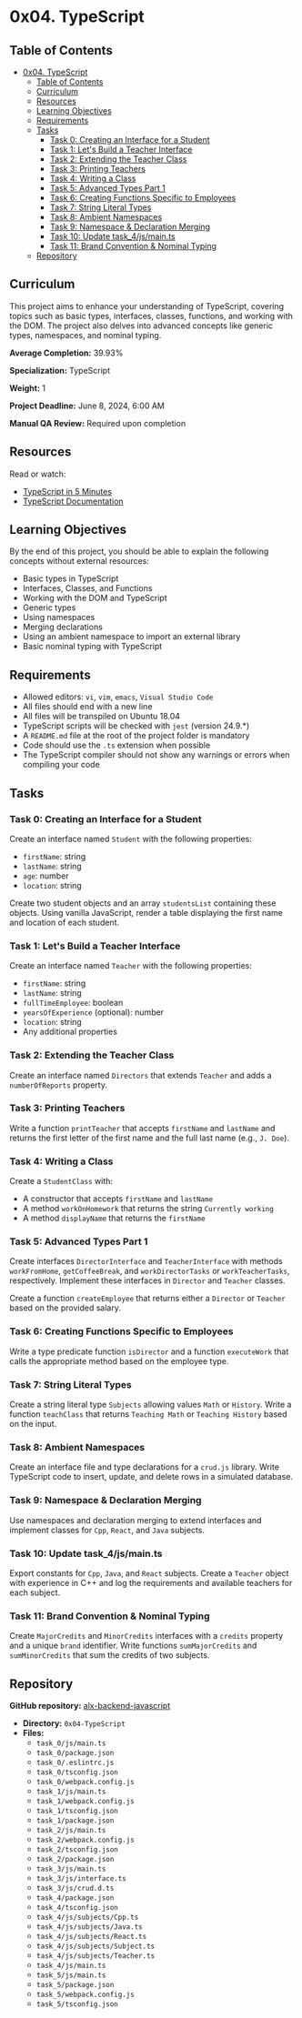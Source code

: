 # 0x04. TypeScript

## Table of Contents
- [0x04. TypeScript](#0x04-typescript)
  - [Table of Contents](#table-of-contents)
  - [Curriculum](#curriculum)
  - [Resources](#resources)
  - [Learning Objectives](#learning-objectives)
  - [Requirements](#requirements)
  - [Tasks](#tasks)
    - [Task 0: Creating an Interface for a Student](#task-0-creating-an-interface-for-a-student)
    - [Task 1: Let's Build a Teacher Interface](#task-1-lets-build-a-teacher-interface)
    - [Task 2: Extending the Teacher Class](#task-2-extending-the-teacher-class)
    - [Task 3: Printing Teachers](#task-3-printing-teachers)
    - [Task 4: Writing a Class](#task-4-writing-a-class)
    - [Task 5: Advanced Types Part 1](#task-5-advanced-types-part-1)
    - [Task 6: Creating Functions Specific to Employees](#task-6-creating-functions-specific-to-employees)
    - [Task 7: String Literal Types](#task-7-string-literal-types)
    - [Task 8: Ambient Namespaces](#task-8-ambient-namespaces)
    - [Task 9: Namespace \& Declaration Merging](#task-9-namespace--declaration-merging)
    - [Task 10: Update task\_4/js/main.ts](#task-10-update-task_4jsmaints)
    - [Task 11: Brand Convention \& Nominal Typing](#task-11-brand-convention--nominal-typing)
  - [Repository](#repository)

## Curriculum

This project aims to enhance your understanding of TypeScript, covering topics such as basic types, interfaces, classes, functions, and working with the DOM. The project also delves into advanced concepts like generic types, namespaces, and nominal typing.

**Average Completion:** 39.93%

**Specialization:** TypeScript

**Weight:** 1

**Project Deadline:** June 8, 2024, 6:00 AM

**Manual QA Review:** Required upon completion

## Resources

Read or watch:
- [TypeScript in 5 Minutes](https://www.typescriptlang.org/docs/handbook/typescript-in-5-minutes.html)
- [TypeScript Documentation](https://www.typescriptlang.org/docs/)

## Learning Objectives

By the end of this project, you should be able to explain the following concepts without external resources:
- Basic types in TypeScript
- Interfaces, Classes, and Functions
- Working with the DOM and TypeScript
- Generic types
- Using namespaces
- Merging declarations
- Using an ambient namespace to import an external library
- Basic nominal typing with TypeScript

## Requirements

- Allowed editors: `vi`, `vim`, `emacs`, `Visual Studio Code`
- All files should end with a new line
- All files will be transpiled on Ubuntu 18.04
- TypeScript scripts will be checked with `jest` (version 24.9.*)
- A `README.md` file at the root of the project folder is mandatory
- Code should use the `.ts` extension when possible
- The TypeScript compiler should not show any warnings or errors when compiling your code

## Tasks

### Task 0: Creating an Interface for a Student

Create an interface named `Student` with the following properties:
- `firstName`: string
- `lastName`: string
- `age`: number
- `location`: string

Create two student objects and an array `studentsList` containing these objects. Using vanilla JavaScript, render a table displaying the first name and location of each student.

### Task 1: Let's Build a Teacher Interface

Create an interface named `Teacher` with the following properties:
- `firstName`: string
- `lastName`: string
- `fullTimeEmployee`: boolean
- `yearsOfExperience` (optional): number
- `location`: string
- Any additional properties

### Task 2: Extending the Teacher Class

Create an interface named `Directors` that extends `Teacher` and adds a `numberOfReports` property.

### Task 3: Printing Teachers

Write a function `printTeacher` that accepts `firstName` and `lastName` and returns the first letter of the first name and the full last name (e.g., `J. Doe`).

### Task 4: Writing a Class

Create a `StudentClass` with:
- A constructor that accepts `firstName` and `lastName`
- A method `workOnHomework` that returns the string `Currently working`
- A method `displayName` that returns the `firstName`

### Task 5: Advanced Types Part 1

Create interfaces `DirectorInterface` and `TeacherInterface` with methods `workFromHome`, `getCoffeeBreak`, and `workDirectorTasks` or `workTeacherTasks`, respectively. Implement these interfaces in `Director` and `Teacher` classes.

Create a function `createEmployee` that returns either a `Director` or `Teacher` based on the provided salary.

### Task 6: Creating Functions Specific to Employees

Write a type predicate function `isDirector` and a function `executeWork` that calls the appropriate method based on the employee type.

### Task 7: String Literal Types

Create a string literal type `Subjects` allowing values `Math` or `History`. Write a function `teachClass` that returns `Teaching Math` or `Teaching History` based on the input.

### Task 8: Ambient Namespaces

Create an interface file and type declarations for a `crud.js` library. Write TypeScript code to insert, update, and delete rows in a simulated database.

### Task 9: Namespace & Declaration Merging

Use namespaces and declaration merging to extend interfaces and implement classes for `Cpp`, `React`, and `Java` subjects.

### Task 10: Update task_4/js/main.ts

Export constants for `Cpp`, `Java`, and `React` subjects. Create a `Teacher` object with experience in C++ and log the requirements and available teachers for each subject.

### Task 11: Brand Convention & Nominal Typing

Create `MajorCredits` and `MinorCredits` interfaces with a `credits` property and a unique `brand` identifier. Write functions `sumMajorCredits` and `sumMinorCredits` that sum the credits of two subjects.

## Repository

**GitHub repository:** [alx-backend-javascript](https://github.com/emmanuelist/alx-backend-javascript)

- **Directory:** `0x04-TypeScript`
- **Files:** 
  - `task_0/js/main.ts`
  - `task_0/package.json`
  - `task_0/.eslintrc.js`
  - `task_0/tsconfig.json`
  - `task_0/webpack.config.js`
  - `task_1/js/main.ts`
  - `task_1/webpack.config.js`
  - `task_1/tsconfig.json`
  - `task_1/package.json`
  - `task_2/js/main.ts`
  - `task_2/webpack.config.js`
  - `task_2/tsconfig.json`
  - `task_2/package.json`
  - `task_3/js/main.ts`
  - `task_3/js/interface.ts`
  - `task_3/js/crud.d.ts`
  - `task_4/package.json`
  - `task_4/tsconfig.json`
  - `task_4/js/subjects/Cpp.ts`
  - `task_4/js/subjects/Java.ts`
  - `task_4/js/subjects/React.ts`
  - `task_4/js/subjects/Subject.ts`
  - `task_4/js/subjects/Teacher.ts`
  - `task_4/js/main.ts`
  - `task_5/js/main.ts`
  - `task_5/package.json`
  - `task_5/webpack.config.js`
  - `task_5/tsconfig.json`
